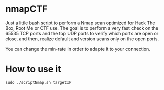 # nmapCTF

Just a little bash script to perform a Nmap scan optimized for Hack The Box, Root Me or CTF use.
The goal is to perform a very fast check on the 65535 TCP ports and the top UDP ports to verify which ports are open or close, and then, realize default and version scans only on the open ports.

You can change the min-rate in order to adapte it to your connection.

How to use it
=============

`sudo ./scriptNmap.sh targetIP`
